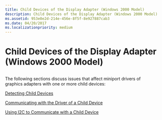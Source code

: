 ```yaml
---
title: Child Devices of the Display Adapter (Windows 2000 Model)
description: Child Devices of the Display Adapter (Windows 2000 Model)
ms.assetid: 953e0e2d-214e-456e-8f5f-8e927887cab3
ms.date: 04/20/2017
ms.localizationpriority: medium
---
```


# Child Devices of the Display Adapter (Windows 2000 Model)


## <span id="ddk_child_devices_of_the_display_adapter_windows_2000_model__gg"></span><span id="DDK_CHILD_DEVICES_OF_THE_DISPLAY_ADAPTER_WINDOWS_2000_MODEL__GG"></span>


The following sections discuss issues that affect miniport drivers of graphics adapters with one or more child devices:

[Detecting Child Devices](detecting-child-devices.md)

[Communicating with the Driver of a Child Device](communicating-with-the-driver-of-a-child-device.md)

[Using I2C to Communicate with a Child Device](using-i2c-to-communicate-with-a-child-device.md)

 

 





